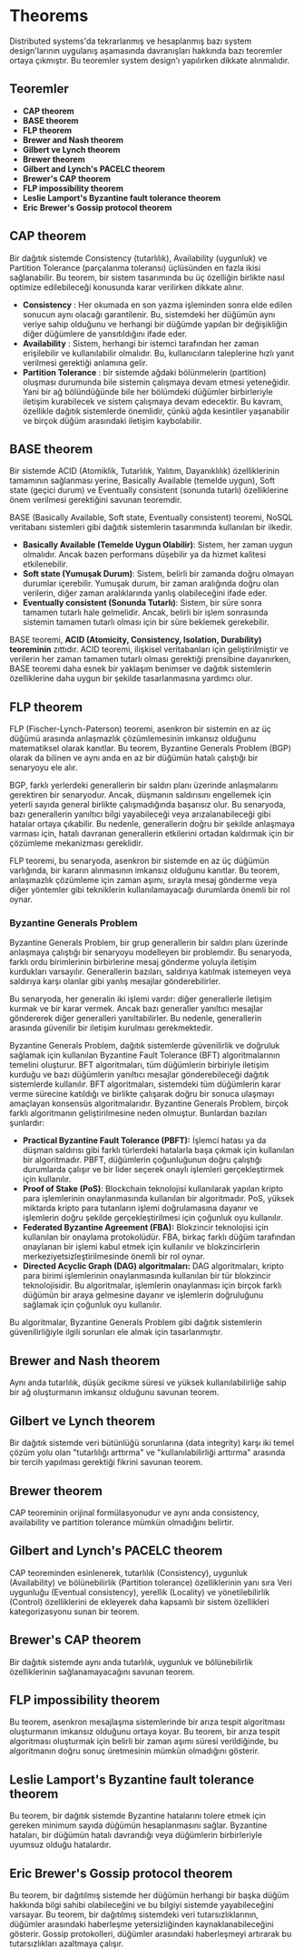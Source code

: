 # Theorems

Distributed systems'da tekrarlanmış ve hesaplanmış bazı system design'larının uygulanış aşamasında davranışları hakkında bazı teoremler ortaya çıkmıştır. Bu teoremler system design'ı yapılırken dikkate alınmalıdır.

## Teoremler

 - **CAP theorem**
 - **BASE theorem**
 - **FLP theorem**
 - **Brewer and Nash theorem**
 - **Gilbert ve Lynch theorem**
 - **Brewer theorem**
 - **Gilbert and Lynch's PACELC theorem**
 - **Brewer's CAP theorem**
 - **FLP impossibility theorem**
 - **Leslie Lamport's Byzantine fault tolerance theorem**
 - **Eric Brewer's Gossip protocol theorem**

## CAP theorem
Bir dağıtık sistemde Consistency (tutarlılık), Availability (uygunluk) ve Partition Tolerance (parçalanma toleransı) üçlüsünden en fazla ikisi sağlanabilir. Bu teorem, bir sistem tasarımında bu üç özelliğin birlikte nasıl optimize edilebileceği konusunda karar verilirken dikkate alınır.

 - **Consistency** : Her okumada en son yazma işleminden sonra elde edilen sonucun aynı olacağı garantilenir. Bu, sistemdeki her düğümün aynı veriye sahip olduğunu ve herhangi bir düğümde yapılan bir değişikliğin diğer düğümlere de yansıtıldığını ifade eder.
 - **Availability** : Sistem, herhangi bir istemci tarafından her zaman erişilebilir ve kullanılabilir olmalıdır. Bu, kullanıcıların taleplerine hızlı yanıt verilmesi gerektiği anlamına gelir.
 - **Partition Tolerance** : bir sistemde ağdaki bölünmelerin (partition) oluşması durumunda bile sistemin çalışmaya devam etmesi yeteneğidir. Yani bir ağ bölündüğünde bile her bölümdeki düğümler birbirleriyle iletişim kurabilecek ve sistem çalışmaya devam edecektir. Bu kavram, özellikle dağıtık sistemlerde önemlidir, çünkü ağda kesintiler yaşanabilir ve birçok düğüm arasındaki iletişim kaybolabilir.

## BASE theorem
Bir sistemde ACID (Atomiklik, Tutarlılık, Yalıtım, Dayanıklılık) özelliklerinin tamamının sağlanması yerine, Basically Available (temelde uygun), Soft state (geçici durum) ve Eventually consistent (sonunda tutarlı) özelliklerine önem verilmesi gerektiğini savunan teoremdir.

BASE (Basically Available, Soft state, Eventually consistent) teoremi, NoSQL veritabanı sistemleri gibi dağıtık sistemlerin tasarımında kullanılan bir ilkedir.

 - **Basically Available (Temelde Uygun Olabilir)**: Sistem, her zaman uygun olmalıdır. Ancak bazen performans düşebilir ya da hizmet kalitesi etkilenebilir.
 - **Soft state (Yumuşak Durum)**: Sistem, belirli bir zamanda doğru olmayan durumlar içerebilir. Yumuşak durum, bir zaman aralığında doğru olan verilerin, diğer zaman aralıklarında yanlış olabileceğini ifade eder.
 - **Eventually consistent (Sonunda Tutarlı)**: Sistem, bir süre sonra tamamen tutarlı hale gelmelidir. Ancak, belirli bir işlem sonrasında sistemin tamamen tutarlı olması için bir süre beklemek gerekebilir.

BASE teoremi, **ACID (Atomicity, Consistency, Isolation, Durability)** **teoreminin** zıttıdır. ACID teoremi, ilişkisel veritabanları için geliştirilmiştir ve verilerin her zaman tamamen tutarlı olması gerektiği prensibine dayanırken, BASE teoremi daha esnek bir yaklaşım benimser ve dağıtık sistemlerin özelliklerine daha uygun bir şekilde tasarlanmasına yardımcı olur.
## FLP theorem
FLP (Fischer-Lynch-Paterson) teoremi, asenkron bir sistemin en az üç düğümü arasında anlaşmazlık çözümlemesinin imkansız olduğunu matematiksel olarak kanıtlar. Bu teorem, Byzantine Generals Problem (BGP) olarak da bilinen ve aynı anda en az bir düğümün hatalı çalıştığı bir senaryoyu ele alır.

BGP, farklı yerlerdeki generallerin bir saldırı planı üzerinde anlaşmalarını gerektiren bir senaryodur. Ancak, düşmanın saldırısını engellemek için yeterli sayıda general birlikte çalışmadığında başarısız olur. Bu senaryoda, bazı generallerin yanıltıcı bilgi yayabileceği veya arızalanabileceği gibi hatalar ortaya çıkabilir. Bu nedenle, generallerin doğru bir şekilde anlaşmaya varması için, hatalı davranan generallerin etkilerini ortadan kaldırmak için bir çözümleme mekanizması gereklidir.

FLP teoremi, bu senaryoda, asenkron bir sistemde en az üç düğümün varlığında, bir kararın alınmasının imkansız olduğunu kanıtlar. Bu teorem, anlaşmazlık çözümleme için zaman aşımı, sırayla mesaj gönderme veya diğer yöntemler gibi tekniklerin kullanılamayacağı durumlarda önemli bir rol oynar.

### Byzantine Generals Problem

Byzantine Generals Problem, bir grup generallerin bir saldırı planı üzerinde anlaşmaya çalıştığı bir senaryoyu modelleyen bir problemdir. Bu senaryoda, farklı ordu birimlerinin birbirlerine mesaj gönderme yoluyla iletişim kurdukları varsayılır. Generallerin bazıları, saldırıya katılmak istemeyen veya saldırıya karşı olanlar gibi yanlış mesajlar gönderebilirler.

Bu senaryoda, her generalin iki işlemi vardır: diğer generallerle iletişim kurmak ve bir karar vermek. Ancak bazı generaller yanıltıcı mesajlar göndererek diğer generalleri yanıltabilirler. Bu nedenle, generallerin arasında güvenilir bir iletişim kurulması gerekmektedir.

Byzantine Generals Problem, dağıtık sistemlerde güvenilirlik ve doğruluk sağlamak için kullanılan Byzantine Fault Tolerance (BFT) algoritmalarının temelini oluşturur. BFT algoritmaları, tüm düğümlerin birbiriyle iletişim kurduğu ve bazı düğümlerin yanıltıcı mesajlar gönderebileceği dağıtık sistemlerde kullanılır. BFT algoritmaları, sistemdeki tüm düğümlerin karar verme sürecine katıldığı ve birlikte çalışarak doğru bir sonuca ulaşmayı amaçlayan konsensüs algoritmalarıdır.
Byzantine Generals Problem, birçok farklı algoritmanın geliştirilmesine neden olmuştur. Bunlardan bazıları şunlardır:

 - **Practical Byzantine Fault Tolerance (PBFT):** İşlemci hatası ya da düşman saldırısı gibi farklı türlerdeki hatalarla başa çıkmak için kullanılan bir algoritmadır. PBFT, düğümlerin çoğunluğunun doğru çalıştığı durumlarda çalışır ve bir lider seçerek onaylı işlemleri gerçekleştirmek için kullanılır.
 - **Proof of Stake (PoS)**: Blockchain teknolojisi kullanılarak yapılan kripto para işlemlerinin onaylanmasında kullanılan bir algoritmadır. PoS, yüksek miktarda kripto para tutanların işlemi doğrulamasına dayanır ve işlemlerin doğru şekilde gerçekleştirilmesi için çoğunluk oyu kullanılır.
 - **Federated Byzantine Agreement (FBA):** Blokzincir teknolojisi için kullanılan bir onaylama protokolüdür. FBA, birkaç farklı düğüm tarafından onaylanan bir işlemi kabul etmek için kullanılır ve blokzincirlerin merkeziyetsizleştirilmesinde önemli bir rol oynar.
 - **Directed Acyclic Graph (DAG) algoritmaları:** DAG algoritmaları, kripto para birimi işlemlerinin onaylanmasında kullanılan bir tür blokzincir teknolojisidir. Bu algoritmalar, işlemlerin onaylanması için birçok farklı düğümün bir araya gelmesine dayanır ve işlemlerin doğruluğunu sağlamak için çoğunluk oyu kullanılır.

Bu algoritmalar, Byzantine Generals Problem gibi dağıtık sistemlerin güvenilirliğiyle ilgili sorunları ele almak için tasarlanmıştır.

## Brewer and Nash theorem
Aynı anda tutarlılık, düşük gecikme süresi ve yüksek kullanılabilirliğe sahip bir ağ oluşturmanın imkansız olduğunu savunan teorem.
## Gilbert ve Lynch theorem
Bir dağıtık sistemde veri bütünlüğü sorunlarına (data integrity) karşı iki temel çözüm yolu olan "tutarlılığı arttırma" ve "kullanılabilirliği arttırma" arasında bir tercih yapılması gerektiği fikrini savunan teorem.
## Brewer theorem
CAP teoreminin orijinal formülasyonudur ve aynı anda consistency, availability ve partition tolerance mümkün olmadığını belirtir.
## Gilbert and Lynch's PACELC theorem
CAP teoreminden esinlenerek, tutarlılık (Consistency), uygunluk (Availability) ve bölünebilirlik (Partition tolerance) özelliklerinin yanı sıra Veri uygunluğu (Eventual consistency), yerellik (Locality) ve yönetilebilirlik (Control) özelliklerini de ekleyerek daha kapsamlı bir sistem özellikleri kategorizasyonu sunan bir teorem.
## Brewer's CAP theorem
Bir dağıtık sistemde aynı anda tutarlılık, uygunluk ve bölünebilirlik özelliklerinin sağlanamayacağını savunan teorem.
## FLP impossibility theorem
Bu teorem, asenkron mesajlaşma sistemlerinde bir arıza tespit algoritması oluşturmanın imkansız olduğunu ortaya koyar. Bu teorem, bir arıza tespit algoritması oluşturmak için belirli bir zaman aşımı süresi verildiğinde, bu algoritmanın doğru sonuç üretmesinin mümkün olmadığını gösterir.
## Leslie Lamport's Byzantine fault tolerance theorem
Bu teorem, bir dağıtık sistemde Byzantine hatalarını tolere etmek için gereken minimum sayıda düğümün hesaplanmasını sağlar. Byzantine hataları, bir düğümün hatalı davrandığı veya düğümlerin birbirleriyle uyumsuz olduğu hatalardır.
## Eric Brewer's Gossip protocol theorem
Bu teorem, bir dağıtılmış sistemde her düğümün herhangi bir başka düğüm hakkında bilgi sahibi olabileceğini ve bu bilgiyi sistemde yayabileceğini varsayar. Bu teorem, bir dağıtılmış sistemdeki veri tutarsızlıklarının, düğümler arasındaki haberleşme yetersizliğinden kaynaklanabileceğini gösterir. Gossip protokolleri, düğümler arasındaki haberleşmeyi artırarak bu tutarsızlıkları azaltmaya çalışır.